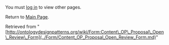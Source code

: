 You must [log in](http://ontologydesignpatterns.org/wiki/index.php?title=Special:UserLogin&returnto=Form:Content_OP_Proposal_Open_Review_Form "Special:UserLogin") to view other pages.



Return to [Main Page](../Main_Page.md "Main Page").



Retrieved from "[http://ontologydesignpatterns.org/wiki/Form:Content\_OP\_Proposal\_Open\_Review\_Form](../Form/Content_OP_Proposal_Open_Review_Form.md)"